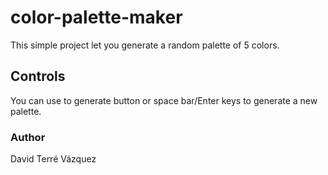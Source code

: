 # color-palette-maker
This simple project let you generate a random palette of 5 colors.
## Controls
You can use to generate button or space bar/Enter keys to generate a new palette.
### Author
David Terré Vázquez